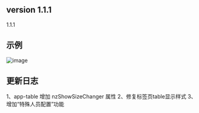 ## version 1.1.1
1.1.1

## 示例
![image](https://wx4.sinaimg.cn/large/6547935dgy1glzak7s4i8j21b30u0n9q.jpg) 

## 更新日志


1、app-table 增加 nzShowSizeChanger 属性
2、修复标签页table显示样式
3、增加“特殊人员配置”功能
